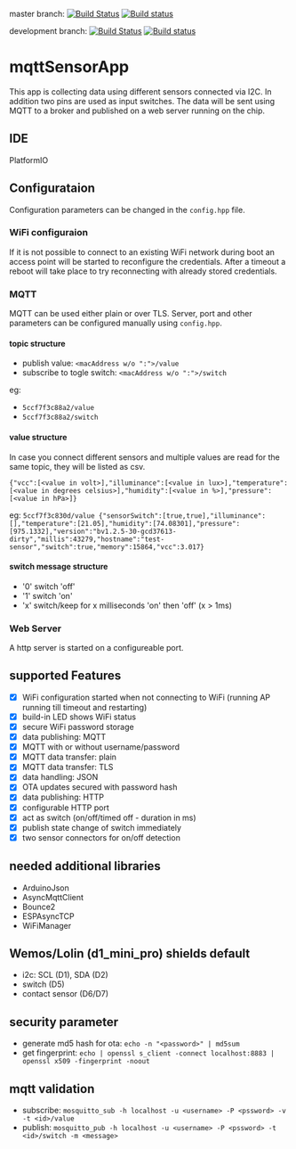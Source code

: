 master branch: 
[![Build Status](https://travis-ci.org/jipp/mqttSensorApp.svg?branch=master)](https://travis-ci.org/jipp/mqttSensorApp)
[![Build status](https://ci.appveyor.com/api/projects/status/g3msykeidxhic3y7/branch/master?svg=true)](https://ci.appveyor.com/project/jipp/mqttsensorapp)


development branch:
[![Build Status](https://travis-ci.org/jipp/mqttSensorApp.svg?branch=development)](https://travis-ci.org/jipp/mqttSensorApp)
[![Build status](https://ci.appveyor.com/api/projects/status/g3msykeidxhic3y7/branch/development?svg=true)](https://ci.appveyor.com/project/jipp/mqttsensorapp)


# mqttSensorApp
This app is collecting data using different sensors connected via I2C. In addition two pins are used as input switches. The data will be sent using MQTT to a broker and published on a web server running on the chip.

## IDE
PlatformIO

## Configurataion
Configuration parameters can be changed in the `config.hpp` file.

### WiFi configuraion
If it is not possible to connect to an existing WiFi network during boot an access point will be started to reconfigure the credentials. After a timeout a reboot will take place to try reconnecting with already stored credentials.

### MQTT
MQTT can be used either plain or over TLS. Server, port and other parameters can be configured manually using `config.hpp`.

#### topic structure
- publish value: `<macAddress w/o ":">/value`
- subscribe to togle switch: `<macAddress w/o ":">/switch`

eg:
- `5ccf7f3c88a2/value`
- `5ccf7f3c88a2/switch`

#### value structure
In case you connect different sensors and multiple values are read for the same topic, they will be listed as csv.

`{"vcc":[<value in volt>],"illuminance":[<value in lux>],"temperature":[<value in degrees celsius>],"humidity":[<value in %>],"pressure":[<value in hPa>]}`

eg: `5ccf7f3c830d/value {"sensorSwitch":[true,true],"illuminance":[],"temperature":[21.05],"humidity":[74.08301],"pressure":[975.1332],"version":"bv1.2.5-30-gcd37613-dirty","millis":43279,"hostname":"test-sensor","switch":true,"memory":15864,"vcc":3.017}`

#### switch message structure
- '0' switch 'off'
- '1' switch 'on'
- 'x' switch/keep for x milliseconds 'on' then 'off' (x > 1ms)

### Web Server
A http server is started on a configureable port. 

## supported Features
- [X] WiFi configuration started when not connecting to WiFi (running AP running till timeout and restarting)
- [X] build-in LED shows WiFi status
- [X] secure WiFi password storage
- [X] data publishing: MQTT
- [X] MQTT with or without username/password
- [X] MQTT data transfer: plain
- [X] MQTT data transfer: TLS
- [X] data handling: JSON
- [X] OTA updates secured with password hash
- [X] data publishing: HTTP
- [X] configurable HTTP port
- [X] act as switch (on/off/timed off - duration in ms)
- [X] publish state change of switch immediately
- [X] two sensor connectors for on/off detection

## needed additional libraries
 * ArduinoJson
 * AsyncMqttClient
 * Bounce2
 * ESPAsyncTCP
 * WiFiManager

## Wemos/Lolin (d1_mini_pro) shields default
- i2c: SCL (D1), SDA (D2)
- switch (D5)
- contact sensor (D6/D7)

## security parameter
 - generate md5 hash for ota: `echo -n "<password>" | md5sum`
 - get fingerprint: `echo | openssl s_client -connect localhost:8883 | openssl x509 -fingerprint -noout`

## mqtt validation
 - subscribe: `mosquitto_sub -h localhost -u <username> -P <pssword> -v -t <id>/value`
 - publish: `mosquitto_pub -h localhost -u <username> -P <pssword> -t <id>/switch -m <message>`

